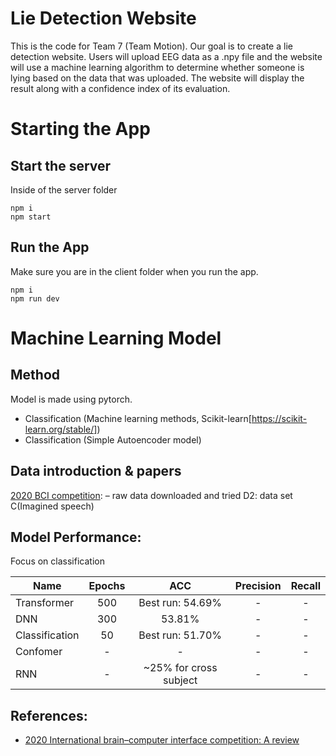 # Lie Detection Website
This is the code for Team 7 (Team Motion). Our goal is to create a lie detection website. Users will upload EEG data as a .npy file and the website will use a machine learning algorithm to determine whether someone is lying based on the data that was uploaded. The website will display the result along with a confidence index of its evaluation. 
 
# Starting the App 
## Start the server
Inside of the server folder 
```
npm i
npm start
```
## Run the App
Make sure you are in the client folder when you run the app.
```
npm i
npm run dev
```
# Machine Learning Model 

## Method
Model is made using pytorch.
* Classification (Machine learning methods, Scikit-learn[https://scikit-learn.org/stable/])
* Classification (Simple Autoencoder model)

## Data introduction & papers
[2020 BCI competition](https://www.frontiersin.org/articles/10.3389/fnhum.2022.898300/full):  – raw data downloaded and tried D2: data set C(Imagined speech) 


## Model Performance:
Focus on classification

Name | Epochs | ACC | Precision | Recall | 
---  |:---------:|:---------:|:---------:|:---------:
Transformer | 500 | Best run: 54.69% | - | - | -
DNN | 300 | 53.81% | - | - | -
Classification | 50 |  Best run: 51.70% | - | - | -
Confomer | - |  - | - | - | -
RNN | - | ~25% for cross subject  | - | - | -

## References:
- [2020 International brain–computer interface competition: A review](https://www.frontiersin.org/articles/10.3389/fnhum.2022.898300/full)